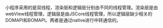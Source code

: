 小程序采用的是双线程，渲染层和逻辑层分别由不同的线程管理。渲染层是由webView线程管理，逻辑层是由JSCore线程管理，所以逻辑层缺少相关的DOMAPI和BOMAPI。两者是通过native进行中转通信的。